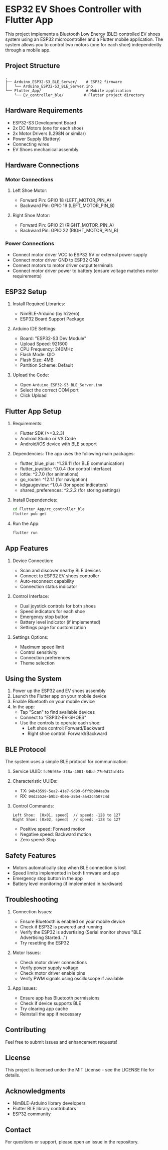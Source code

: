 # ESP32 EV Shoes Controller with Flutter App

This project implements a Bluetooth Low Energy (BLE) controlled EV shoes system using an ESP32 microcontroller and a Flutter mobile application. The system allows you to control two motors (one for each shoe) independently through a mobile app.

## Project Structure

```
.
├── Arduino_ESP32-S3_BLE_Server/    # ESP32 firmware
│   └── Arduino_ESP32-S3_BLE_Server.ino
└── Flutter_App/                    # Mobile application
    └── Ev_controller_ble/         # Flutter project directory
```

## Hardware Requirements

- ESP32-S3 Development Board
- 2x DC Motors (one for each shoe)
- 2x Motor Drivers (L298N or similar)
- Power Supply (Battery)
- Connecting wires
- EV Shoes mechanical assembly

## Hardware Connections

### Motor Connections
1. Left Shoe Motor:
   - Forward Pin: GPIO 18 (LEFT_MOTOR_PIN_A)
   - Backward Pin: GPIO 19 (LEFT_MOTOR_PIN_B)

2. Right Shoe Motor:
   - Forward Pin: GPIO 21 (RIGHT_MOTOR_PIN_A)
   - Backward Pin: GPIO 22 (RIGHT_MOTOR_PIN_B)

### Power Connections
- Connect motor driver VCC to ESP32 5V or external power supply
- Connect motor driver GND to ESP32 GND
- Connect motors to motor driver output terminals
- Connect motor driver power to battery (ensure voltage matches motor requirements)

## ESP32 Setup

1. Install Required Libraries:
   - NimBLE-Arduino (by h2zero)
   - ESP32 Board Support Package

2. Arduino IDE Settings:
   - Board: "ESP32-S3 Dev Module"
   - Upload Speed: 921600
   - CPU Frequency: 240MHz
   - Flash Mode: QIO
   - Flash Size: 4MB
   - Partition Scheme: Default

3. Upload the Code:
   - Open `Arduino_ESP32-S3_BLE_Server.ino`
   - Select the correct COM port
   - Click Upload

## Flutter App Setup

1. Requirements:
   - Flutter SDK (>=3.2.3)
   - Android Studio or VS Code
   - Android/iOS device with BLE support

2. Dependencies:
   The app uses the following main packages:
   - flutter_blue_plus: ^1.29.11 (for BLE communication)
   - flutter_joystick: ^0.0.4 (for control interface)
   - lottie: ^2.7.0 (for animations)
   - go_router: ^12.1.1 (for navigation)
   - kdgaugeview: ^1.0.4 (for speed indicators)
   - shared_preferences: ^2.2.2 (for storing settings)

3. Install Dependencies:
   ```bash
   cd Flutter_App/rc_controller_ble
   flutter pub get
   ```

4. Run the App:
   ```bash
   flutter run
   ```

## App Features

1. Device Connection:
   - Scan and discover nearby BLE devices
   - Connect to ESP32 EV shoes controller
   - Auto-reconnect capability
   - Connection status indicator

2. Control Interface:
   - Dual joystick controls for both shoes
   - Speed indicators for each shoe
   - Emergency stop button
   - Battery level indicator (if implemented)
   - Settings page for customization

3. Settings Options:
   - Maximum speed limit
   - Control sensitivity
   - Connection preferences
   - Theme selection

## Using the System

1. Power up the ESP32 and EV shoes assembly
2. Launch the Flutter app on your mobile device
3. Enable Bluetooth on your mobile device
4. In the app:
   - Tap "Scan" to find available devices
   - Connect to "ESP32-EV-SHOES"
   - Use the controls to operate each shoe:
     - Left shoe control: Forward/Backward
     - Right shoe control: Forward/Backward

## BLE Protocol

The system uses a simple BLE protocol for communication:

1. Service UUID: `fc96f65e-318a-4001-84bd-77e9d12af44b`
2. Characteristic UUIDs:
   - TX: `94b43599-5ea2-41e7-9d99-6ff9b904ae3a`
   - RX: `04d3552e-b9b3-4be6-a8b4-aa43c4507c4d`

3. Control Commands:
   ```
   Left Shoe:  [0x01, speed]  // speed: -128 to 127
   Right Shoe: [0x02, speed]  // speed: -128 to 127
   ```
   - Positive speed: Forward motion
   - Negative speed: Backward motion
   - Zero speed: Stop

## Safety Features

- Motors automatically stop when BLE connection is lost
- Speed limits implemented in both firmware and app
- Emergency stop button in the app
- Battery level monitoring (if implemented in hardware)

## Troubleshooting

1. Connection Issues:
   - Ensure Bluetooth is enabled on your mobile device
   - Check if ESP32 is powered and running
   - Verify the ESP32 is advertising (Serial monitor shows "BLE Advertising Started...")
   - Try resetting the ESP32

2. Motor Issues:
   - Check motor driver connections
   - Verify power supply voltage
   - Check motor driver enable pins
   - Verify PWM signals using oscilloscope if available

3. App Issues:
   - Ensure app has Bluetooth permissions
   - Check if device supports BLE
   - Try clearing app cache
   - Reinstall the app if necessary

## Contributing

Feel free to submit issues and enhancement requests!

## License

This project is licensed under the MIT License - see the LICENSE file for details.

## Acknowledgments

- NimBLE-Arduino library developers
- Flutter BLE library contributors
- ESP32 community

## Contact

For questions or support, please open an issue in the repository. 
